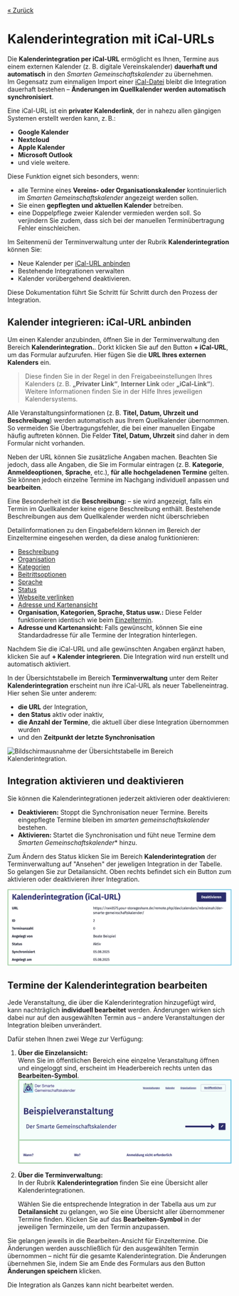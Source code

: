 
[« Zurück](/get-started)

# Kalenderintegration mit iCal-URLs

Die **Kalenderintegration per iCal-URL** ermöglicht es Ihnen, Termine aus einem externen Kalender (z. B. digitale Vereinskalender) **dauerhaft und automatisch** in den *Smarten Gemeinschaftskalender* zu übernehmen.  
Im Gegensatz zum einmaligen Import einer [iCal-Datei](/Terminverwaltung/iCal-Dateien/) bleibt die Integration dauerhaft bestehen – **Änderungen im Quellkalender werden automatisch synchronisiert**.  

Eine iCal-URL ist ein **privater Kalenderlink**, der in nahezu allen gängigen Systemen erstellt werden kann, z. B.:
- **Google Kalender**
- **Nextcloud**
- **Apple Kalender**
- **Microsoft Outlook**
- und viele weitere.

Diese Funktion eignet sich besonders, wenn:  
- alle Termine eines **Vereins- oder Organisationskalender** kontinuierlich im *Smarten Gemeinschaftskalender* angezeigt werden sollen.  
- Sie einen **gepflegten und aktuellen Kalender** betreiben.
- eine Doppelpflege zweier Kalender vermieden werden soll. So verjindern Sie zudem, dass sich bei der manuellen Terminübertragung Fehler einschleichen.  

Im Seitenmenü der Terminverwaltung unter der Rubrik **Kalenderintegration** können Sie:  
- Neue Kalender per [iCal-URL anbinden](#kalender-integrieren-ical-url-anbinden) 
- Bestehende Integrationen verwalten  
- Kalender vorübergehend deaktivieren.

Diese Dokumentation führt Sie Schritt für Schritt durch den Prozess der Integration.


## Kalender integrieren: iCal-URL anbinden

Um einen Kalender anzubinden, öffnen Sie in der Terminverwaltung den Bereich **Kalenderintegration.**. Dorkt klicken Sie auf den Button **+ iCal-URL**, um das Formular aufzurufen. Hier fügen Sie die **URL Ihres externen Kalenders** ein. 
   > Diese finden Sie in der Regel in den Freigabeeinstellungen Ihres Kalenders (z. B. **„Privater Link“**, **Interner Link** oder **„iCal-Link“**).  Weitere Informationen finden Sie in der Hilfe Ihres jeweiligen Kalendersystems.  


Alle Veranstaltungsinformationen (z. B. **Titel, Datum, Uhrzeit und Beschreibung**) werden automatisch aus Ihrem Quellkalender übernommen. So vermeiden Sie Übertragungsfehler, die bei einer manuellen Eingabe häufig auftreten können. Die Felder  **Titel, Datum, Uhrzeit** sind daher in dem Formular nicht vorhanden.

Neben der URL können Sie zusätzliche Angaben machen. Beachten Sie jedoch, dass alle Angaben, die Sie im Formular eintragen (z. B. **Kategorie**, **Anmeldeoptionen**, **Sprache**, etc.), **für alle hochgeladenen Termine** gelten. Sie können jedoch einzelne Termine im Nachgang individuell anpassen und **bearbeiten**.  

Eine Besonderheit ist die **Beschreibung:** – sie wird angezeigt, falls ein Termin im Quellkalender keine eigene Beschreibung enthält. Bestehende Beschreibungen aus dem Quellkalender werden nicht überschrieben 

Detailinformationen zu den Eingabefeldern können im Bereich der Einzeltermine eingesehen werden, da diese analog funktionieren:

- [Beschreibung](/Terminverwaltung/Einzeltermine/#beschreibung)
- [Organisation](/Terminverwaltung/Einzeltermine/#organisation)
- [Kategorien](/Terminverwaltung/Einzeltermine/#kategorien)
- [Beitrittsoptionen](/Terminverwaltung/Einzeltermine/#beitrittsoptionen)
- [Sprache](/Terminverwaltung/Einzeltermine/#sprache)
- [Status](/Terminverwaltung/Einzeltermine/#status)
- [Webseite verlinken](/Terminverwaltung/Einzeltermine/#webseite-verlinken)
- [Adresse und Kartenansicht](/Terminverwaltung/Einzeltermine/#adresse-und-kartenansicht)
- **Organisation, Kategorien, Sprache, Status usw.:** Diese Felder funktionieren identisch wie beim [Einzeltermin](/Terminverwaltung/Einzeltermine/).  
- **Adresse und Kartenansicht:** Falls gewünscht, können Sie eine Standardadresse für alle Termine der Integration hinterlegen.

Nachdem Sie die iCal-URL und alle gewünschten Angaben ergänzt haben, klicken Sie auf **+ Kalender integrieren**. Die Integration wird nun erstellt und automatisch aktiviert. 

In der Übersichtstabelle im Bereich **Terminverwaltung** unter dem Reiter **Kalenderintegration** erscheint nun ihre iCal-URL als neuer Tabelleneintrag. Hier sehen Sie unter anderem:
- **die URL** der Integration,
- **den Status** aktiv oder inaktiv,
- **die Anzahl der Termine**, die aktuell über diese Integration übernommen wurden
- und den **Zeitpunkt der letzte Synchronisation**

![Bildschirmausnahme der Übersichtstabelle im Bereich Kalenderintegration.](./Bilder/Übersicht.png)

## Integration aktivieren und deaktivieren

Sie können die Kalenderintegrationen jederzeit aktivieren oder deaktivieren:  
- **Deaktivieren:** Stoppt die Synchronisation neuer Termine. Bereits eingepflegte Termine bleiben im *smarten gemeinschaftskalender* bestehen.   
- **Aktivieren:**  Startet die Synchronisation und füht neue Termine dem *Smarten Gemeinschaftskalender** hinzu.

Zum Ändern des Status klicken Sie im Bereich **Kalenderintegration** der Terminverwaltung auf "Ansehen" der jeweligen Integration in der Tabelle. So gelangen Sie zur Detailansicht. Oben rechts befindet sich ein Button zum aktivieren oder deaktivieren ihrer Integration. 

![Bildschirmausnahme der Detailansicht einer Kalenderintegration.](./Bilder/Status.png)

## Termine der Kalenderintegration bearbeiten

Jede Veranstaltung, die über die Kalenderintegration hinzugefügt wird, kann nachträglich **individuell bearbeitet** werden. Änderungen wirken sich dabei nur auf den ausgewählten Termin aus – andere Veranstaltungen der Integration bleiben unverändert.

Dafür stehen Ihnen zwei Wege zur Verfügung:

1. **Über die Einzelansicht:**  
   Wenn Sie im öffentlichen Bereich eine einzelne Veranstaltung öffnen und eingeloggt sind, erscheint im Headerbereich rechts unten das **Bearbeiten-Symbol**.
    ![Bildschirmaufnahme des Headers eines Einzeltermins im eingeloggten Zustand mit Option zum Bearbeiten ](./Bilder/bearbeiten%20Einzelansicht.png)

2. **Über die Terminverwaltung:**  
   In der Rubrik **Kalenderintegration** finden Sie eine Übersicht aller Kalenderintegrationen.
  
     Wählen Sie die entsprechende Integration in der Tabella aus um zur **Detailansicht** zu gelangen, wo Sie eine Übersicht aller übernommener Termine finden. Klicken Sie auf das **Bearbeiten-Symbol** in der jeweiligen Terminzeile, um den Termin anzupassen.

Sie gelangen jeweils in die Bearbeiten-Ansicht für Einzeltermine. Die Änderungen werden ausschließlich für den ausgewählten Termin übernommen – nicht für die gesamte Kalenderintegration. Die Änderungen übernehmen Sie, indem Sie am Ende des Formulars aus den Button **Änderungen speichern** klicken.  

Die Integration als Ganzes kann nicht bearbeitet werden. 